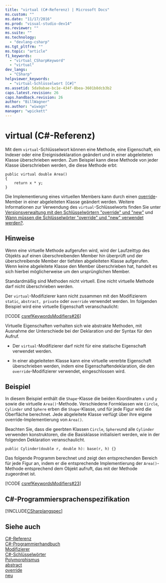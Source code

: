 ```yaml
---
title: "virtual (C#-Referenz) | Microsoft Docs"
ms.custom: ""
ms.date: "11/17/2016"
ms.prod: "visual-studio-dev14"
ms.reviewer: ""
ms.suite: ""
ms.technology: 
  - "devlang-csharp"
ms.tgt_pltfrm: ""
ms.topic: "article"
f1_keywords: 
  - "virtual_CSharpKeyword"
  - "virtual"
dev_langs: 
  - "CSharp"
helpviewer_keywords: 
  - "virtual-Schlüsselwort [C#]"
ms.assetid: 5da9abae-bc1e-434f-8bea-3601b8dcb3b2
caps.latest.revision: 26
caps.handback.revision: 26
author: "BillWagner"
ms.author: "wiwagn"
manager: "wpickett"
---
```

# virtual (C#-Referenz)
Mit dem `virtual`\-Schlüsselwort können eine Methode, eine Eigenschaft, ein Indexer oder eine Ereignisdeklaration geändert und in einer abgeleiteten Klasse überschrieben werden.  Zum Beispiel kann diese Methode von jeder Klasse überschrieben werden, die diese Methode erbt:  
  
```  
public virtual double Area()   
{  
    return x * y;  
}  
```  
  
 Die Implementierung eines virtuellen Members kann durch einen [override](../../../csharp/language-reference/keywords/override.md)\-Member in einer abgeleiteten Klasse geändert werden.  Weitere Informationen zur Verwendung des `virtual`\-Schlüsselworts finden Sie unter [Versionsverwaltung mit den Schlüsselwörtern "override" und "new"](../../../csharp/programming-guide/classes-and-structs/versioning-with-the-override-and-new-keywords.md) und [Wann müssen die Schlüsselwörter "override" und "new" verwendet werden?](../../../csharp/programming-guide/classes-and-structs/knowing-when-to-use-override-and-new-keywords.md).  
  
## Hinweise  
 Wenn eine virtuelle Methode aufgerufen wird, wird der Laufzeittyp des Objekts auf einen überschreibenden Member hin überprüft  und der überschreibende Member der tiefsten abgeleiteten Klasse aufgerufen. Wenn keine abgeleitete Klasse den Member überschrieben hat, handelt es sich hierbei möglicherweise um den ursprünglichen Member.  
  
 Standardmäßig sind Methoden nicht virtuell.  Eine nicht virtuelle Methode darf nicht überschrieben werden.  
  
 Der `virtual`\-Modifizierer kann nicht zusammen mit den Modifizierern `static`, `abstract, private` oder `override` verwendet werden.  Im folgenden Beispiel wird eine virtuelle Eigenschaft veranschaulicht:  
  
 [!CODE [csrefKeywordsModifiers#26](../CodeSnippet/VS_Snippets_VBCSharp/csrefKeywordsModifiers#26)]  
  
 Virtuelle Eigenschaften verhalten sich wie abstrakte Methoden, mit Ausnahme der Unterschiede bei der Deklaration und der Syntax für den Aufruf.  
  
-   Der `virtual`\-Modifizierer darf nicht für eine statische Eigenschaft verwendet werden.  
  
-   In einer abgeleiteten Klasse kann eine virtuelle vererbte Eigenschaft überschrieben werden, indem eine Eigenschaftendeklaration, die den `override`\-Modifizierer verwendet, eingeschlossen wird.  
  
## Beispiel  
 In diesem Beispiel enthält die `Shape`\-Klasse die beiden Koordinaten `x` und `y` sowie die virtuelle `Area()`\-Methode.  Verschiedene Formklassen wie `Circle`, `Cylinder` und `Sphere` erben die `Shape`\-Klasse, und für jede Figur wird die Oberfläche berechnet.  Jede abgeleitete Klasse verfügt über ihre eigene override\-Implementierung von `Area()`.  
  
 Beachten Sie, dass die geerbten Klassen `Circle`, `Sphere`und alle `Cylinder` verwenden konstruktoren, die die Basisklasse initialisiert werden, wie in der folgenden Deklaration veranschaulicht.  
  
```  
public Cylinder(double r, double h): base(r, h) {}  
```  
  
 Das folgende Programm berechnet und zeigt den entsprechenden Bereich für jede Figur an, indem er die entsprechende Implementierung der `Area()`\-Methode entsprechend dem Objekt aufruft, das mit der Methode zugeordnet ist.  
  
 [!CODE [csrefKeywordsModifiers#23](../CodeSnippet/VS_Snippets_VBCSharp/csrefKeywordsModifiers#23)]  
  
## C\#\-Programmiersprachenspezifikation  
 [!INCLUDE[CSharplangspec](../../../csharp/language-reference/keywords/includes/csharplangspec_md.md)]  
  
## Siehe auch  
 [C\#\-Referenz](../../../csharp/language-reference/index.md)   
 [C\#\-Programmierhandbuch](../../../csharp/programming-guide/index.md)   
 [Modifizierer](../../../csharp/language-reference/keywords/modifiers.md)   
 [C\#\-Schlüsselwörter](../../../csharp/language-reference/keywords/index.md)   
 [Polymorphismus](../../../csharp/programming-guide/classes-and-structs/polymorphism.md)   
 [abstract](../../../csharp/language-reference/keywords/abstract.md)   
 [override](../../../csharp/language-reference/keywords/override.md)   
 [neu](../../../csharp/language-reference/keywords/new.md)